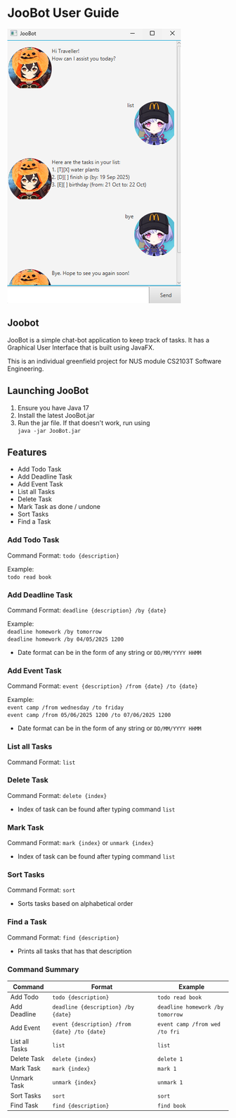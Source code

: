 # JooBot User Guide

![Alt text](./Ui.png)

## Joobot
JooBot is a simple chat-bot application to keep track of tasks.
It has a Graphical User Interface that is built using JavaFX.

This is an individual greenfield project for NUS module CS2103T Software Engineering.

## Launching JooBot

1. Ensure you have Java 17
2. Install the latest JooBot.jar
3. Run the jar file. If that doesn't work, run using<br>
    `java -jar JooBot.jar`

## Features
- Add Todo Task
- Add Deadline Task
- Add Event Task
- List all Tasks
- Delete Task
- Mark Task as done / undone
- Sort Tasks
- Find a Task

### Add Todo Task
Command Format: `todo {description}`

Example: <br>
`todo read book`

### Add Deadline Task
Command Format: `deadline {description} /by {date}`

Example: <br>
`deadline homework /by tomorrow` <br>
`deadline homework /by 04/05/2025 1200`

- Date format can be in the form of any string or `DD/MM/YYYY HHMM`

### Add Event Task
Command Format: `event {description} /from {date} /to {date}`

Example: <br>
`event camp /from wednesday /to friday` <br>
`event camp /from 05/06/2025 1200 /to 07/06/2025 1200`

- Date format can be in the form of any string or `DD/MM/YYYY HHMM`

### List all Tasks
Command Format: `list`

### Delete Task
Command Format: `delete {index}`

- Index of task can be found after typing command `list`


### Mark Task
Command Format: `mark {index}` or `unmark {index}`

- Index of task can be found after typing command `list`

### Sort Tasks
Command Format: `sort`

- Sorts tasks based on alphabetical order

### Find a Task
Command Format: `find {description}`

- Prints all tasks that has that description

### Command Summary
| Command        | Format                                        | Example                        |
|----------------|-----------------------------------------------|--------------------------------|
| Add Todo       | `todo {description}`                          | `todo read book`                 |
| Add Deadline   | `deadline {description} /by {date}`           | `deadline homework /by tomorrow` |
| Add Event      | `event {description} /from {date} /to {date}` | `event camp /from wed /to fri`   |
| List all Tasks | `list`                                        | `list`                           |
| Delete Task    | `delete {index}`                              | `delete 1`                       |
| Mark Task      | `mark {index}`                                | `mark 1`                         |
| Unmark Task    | `unmark {index}`                              | `unmark 1`                       |
| Sort Tasks     | `sort`                                        | `sort`                           |
| Find Task      | `find {description}`                          | `find book`                      |